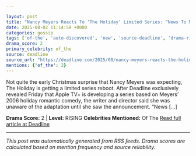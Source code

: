```yaml
---

layout: post
title: "Nancy Meyers Reacts To ‘The Holiday’ Limited Series: “News To Me”"
date: 2025-08-02 11:14:59 +0000
categories: gossip
tags: ['of-the', 'auto-discovered', 'new', 'source-deadline', 'drama-rising']
drama_score: 2
primary_celebrity: of_the
source: deadline
source_url: "https://deadline.com/2025/08/nancy-meyers-reacts-the-holiday-limited-series-1236477053/"
mentions: {'of_the': 2}
---
```


Not quite the early Christmas surprise that Nancy Meyers was expecting, The Holiday is getting a limited series reboot. After Deadline exclusively revealed Friday that Apple TV+ is developing a series based on Meyers’ 2006 holiday romantic comedy, the writer and director said she was unaware of the adaptation until she saw the announcement. “News […]

**Drama Score:** 2 | **Level:** RISING **Celebrities Mentioned:** Of The [Read full article at Deadline](https://deadline.com/2025/08/nancy-meyers-reacts-the-holiday-limited-series-1236477053/)

---

*This post was automatically generated from RSS feeds. Drama scores are calculated based on mention frequency and source reliability.*